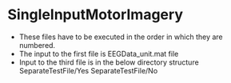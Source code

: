 # SingleInputMotorImagery

- These files have to be executed in the order in which they are numbered.
- The input to the first file is EEGData_unit.mat file
- Input to the third file is in the below directory structure 
    SeparateTestFile/Yes
    SeparateTestFile/No    
    
    
